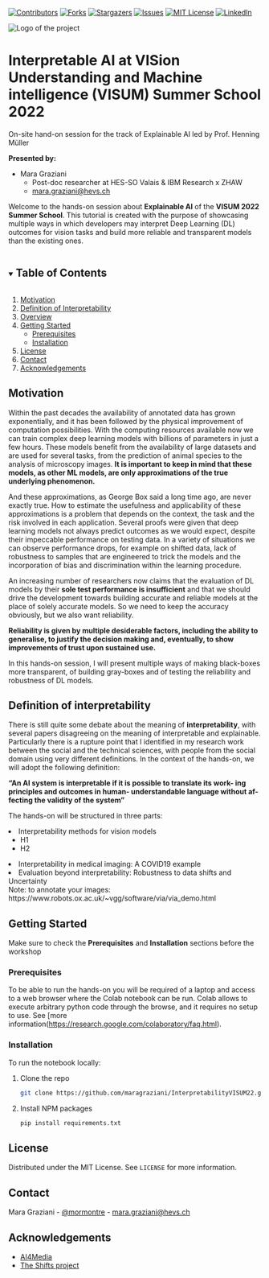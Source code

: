 [![Contributors][contributors-shield]][contributors-url]
[![Forks][forks-shield]][forks-url]
[![Stargazers][stars-shield]][stars-url]
[![Issues][issues-shield]][issues-url]
[![MIT License][license-shield]][license-url]
[![LinkedIn][linkedin-shield]][linkedin-url]

![Logo of the project](https://www.i-aida.org/wp-content/uploads/2022/02/visum2022.png)
# Interpretable AI at VISion Understanding and Machine intelligence (VISUM) Summer School 2022
On-site hand-on session for the track of Explainable AI led by Prof. Henning Müller

**Presented by:**

- Mara Graziani
    - Post-doc researcher at HES-SO Valais & IBM Research x ZHAW
    - mara.graziani@hevs.ch

Welcome to the hands-on session about **Explainable AI** of the **VISUM 2022 Summer School**. 
This tutorial is created with the purpose of showcasing multiple ways in which developers may interpret Deep Learning (DL) outcomes for vision tasks and build more reliable and transparent models than the existing ones. 

<!-- TABLE OF CONTENTS -->
<details open="open">
  <summary><h2 style="display: inline-block">Table of Contents</h2></summary>
  <ol>
    <li>
        <a href="#motivation">Motivation</a>    </li>
        <li><a href="#definterpretability">Definition of Interpretability</a></li>
     <li>
        <a href="#Overview">Overview</a>    </li>
    <li>
      <a href="#getting-started">Getting Started</a>
      <ul>
        <li><a href="#prerequisites">Prerequisites</a></li>
        <li><a href="#installation">Installation</a></li>
      </ul>
    </li>
    <li><a href="#license">License</a></li>
    <li><a href="#contact">Contact</a></li>
    <li><a href="#acknowledgements">Acknowledgements</a></li>
  </ol>
</details>

<!-- Motivation -->
## Motivation

Within the past decades the availability of annotated data has grown exponentially, and it has been followed by the physical improvement of computation possibilities. With the computing resources available now we can train complex deep learning models with billions of parameters in just a few hours. These models benefit from the availability of large datasets and are used for several tasks, from the prediction of animal species to the analysis of microscopy images. 
**It is important to keep in mind that these models, as other ML models, are only approximations of the true underlying phenomenon.**

And these approximations, as George Box said a long time ago, are never exactly true. How to estimate the usefulness and applicability of these approximations is a problem that depends on the context, the task and the risk involved in each application. 
Several proofs were given that deep learning models not always predict outcomes as we would expect, despite their impeccable performance on testing data. In a variety of situations we can observe performance drops, for example on shifted data, lack of robustness to samples that are engineered to trick the models and the incorporation of bias and discrimination within the learning procedure. 

An increasing number of researchers now claims that the evaluation of DL models by their **sole test performance is insufficient** and that we should drive the development towards building accurate and reliable models at the place of solely accurate models. So we need to keep the accuracy obviously, but we also want reliability. 

**Reliability is given by multiple desiderable factors, including the ability to generalise, to justify the decision making and, eventually, to show improvements of trust upon sustained use.**

In this hands-on session, I will present multiple ways of making black-boxes more transparent, of building gray-boxes and of testing the reliability and robustness of DL models. 

## Definition of interpretability

There is still quite some debate about the meaning of **interpretability**, with several papers disagreeing on the meaning of interpretable and explainable. Particularly there is a rupture point that I identified in my research work between the social and the technical sciences, with people from the social domain using very different definitions. 
In the context of the hands-on, we will adopt the following definition:

**“An AI system is interpretable
if it is possible to translate its work-
ing principles and outcomes in human-
understandable language without af-
fecting the validity of the system”**


The hands-on will be structured in three parts:
<Overview open="open">
<li>
      Interpretability methods for vision models 
      <ul>
        <li>H1</li>
        <li>H2</li>
      </ul>
    </li>
    <li>Interpretability in medical imaging: A COVID19 example</li>
    <li>Evaluation beyond interpretability: Robustness to data shifts and Uncertainty</li>
</details>
Note: to annotate your images: https://www.robots.ox.ac.uk/~vgg/software/via/via_demo.html

<!-- GETTING STARTED -->
## Getting Started

Make sure to check the **Prerequisites** and **Installation** sections before the workshop

### Prerequisites

To be able to run the hands-on you will be required of a laptop and access to a web browser where the Colab notebook can be run. 
Colab allows to execute arbitrary python code through the browse, and it requires no setup to use. See [more information(https://research.google.com/colaboratory/faq.html). 

### Installation

To run the notebook locally:

1. Clone the repo
   ```sh
   git clone https://github.com/maragraziani/InterpretabilityVISUM22.git
   ```
2. Install NPM packages
   ```sh
   pip install requirements.txt
   ```

<!-- LICENSE -->
## License

Distributed under the MIT License. See `LICENSE` for more information.

<!-- CONTACT -->
## Contact

Mara Graziani - [@mormontre](https://twitter.com/mormontre) - mara.graziani@hevs.ch

<!-- ACKNOWLEDGEMENTS -->
## Acknowledgements

* [AI4Media](https://www.ai4media.eu)
* [The Shifts project]( https://oatml.cs.ox.ac.uk/blog/2021/08/06/shifts.html)

<!-- MARKDOWN LINKS & IMAGES -->
<!-- https://www.markdownguide.org/basic-syntax/#reference-style-links -->
[contributors-shield]: https://img.shields.io/github/contributors/maragraziani/InterpretabilityVISUM22.svg?style=for-the-badge
[contributors-url]: https://github.com/maragraziani/InterpretabilityVISUM22/graphs/contributors
[forks-shield]: https://img.shields.io/github/forks/maragraziani/InterpretabilityVISUM22.svg?style=for-the-badge
[forks-url]: https://github.com/maragraziani/InterpretabilityVISUM22/network/members
[stars-shield]: https://img.shields.io/github/stars/maragraziani/InterpretabilityVISUM22.svg?style=for-the-badge
[stars-url]: https://github.com/maragraziani/InterpretabilityVISUM22/stargazers
[issues-shield]: https://img.shields.io/github/issues/maragraziani/InterpretabilityVISUM22.svg?style=for-the-badge
[issues-url]: https://github.com/maragraziani/InterpretabilityVISUM22/issues
[license-shield]: https://img.shields.io/github/license/maragraziani/InterpretabilityVISUM22.svg?style=for-the-badge
[license-url]: https://github.com/maragraziani/InterpretabilityVISUM22/blob/master/LICENSE.txt
[linkedin-shield]: https://img.shields.io/badge/-LinkedIn-black.svg?style=for-the-badge&logo=linkedin&colorB=555
[linkedin-url]: https://linkedin.com/in/mara-graziani-878980105/
